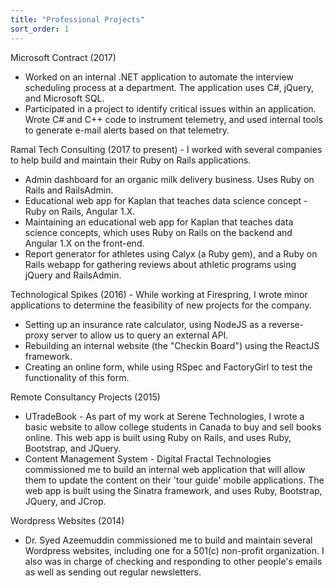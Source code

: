 ```yaml
---
title: "Professional Projects"
sort_order: 1
---
```

<p>Microsoft Contract (2017)
<ul>
  <li>Worked on an internal .NET application to automate the interview scheduling process at a department. The application uses C#, jQuery, and Microsoft SQL.</li>
  <li>Participated in a project to identify critical issues within an application. Wrote C# and C++ code to instrument telemetry, and used internal tools to generate e-mail alerts based on that telemetry.</li>
</ul>
</p>
<p>Ramal Tech Consulting (2017 to present) - I worked with several companies to help build and maintain their Ruby on Rails applications.
<ul>
  <li>Admin dashboard for an organic milk delivery business. Uses Ruby on Rails and RailsAdmin.</li>
  <li>Educational web app for Kaplan that teaches data science concept - Ruby on Rails, Angular 1.X.</li>
  <li>Maintaining an educational web app for Kaplan that teaches data science concepts, which uses Ruby on Rails on the backend and Angular 1.X on the front-end.</li>
  <li>Report generator for athletes using Calyx (a Ruby gem), and a Ruby on Rails webapp for gathering reviews about athletic programs using jQuery and RailsAdmin.</li>
</ul>
</p><p>Technological Spikes (2016) - While working at Firespring, I wrote minor applications to determine the feasibility of new projects for the company.
  <ul>
    <li>Setting up an insurance rate calculator, using NodeJS as a reverse-proxy server to allow us to query an external API.</li>
    <li>Rebuilding an internal website (the "Checkin Board") using the ReactJS framework.</li>
    <li>Creating an online form, while using RSpec and FactoryGirl to test the functionality of this form.</li>
  </ul>
</p>
<p>Remote Consultancy Projects (2015)
<ul>
<li>UTradeBook - As part of my work at Serene Technologies, I wrote a basic website to allow college students in Canada to buy and sell books online. This web app is built using Ruby on Rails, and uses Ruby, Bootstrap, and JQuery.</li>
<li>Content Management System - Digital Fractal Technologies commissioned me to build an internal web application that will allow them to update the content on their 'tour guide' mobile applications. The web app is built using the Sinatra framework, and uses Ruby, Bootstrap, JQuery, and JCrop.</li>
</ul>
</p>
<p>Wordpress Websites (2014)
  <ul>
  <li>Dr. Syed Azeemuddin commissioned me to build and maintain several Wordpress websites, including one for a 501(c) non-profit organization. I also was in charge of checking and responding to other people's emails as well as sending out regular newsletters.</li>
</ul>
</p>